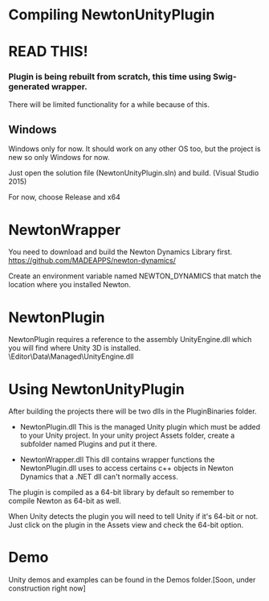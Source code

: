 
Compiling NewtonUnityPlugin
===========================

# READ THIS!
### Plugin is being rebuilt from scratch, this time using Swig-generated wrapper.
There will be limited functionality for a while because of this.

## Windows

Windows only for now.
It should work on any other OS too, but the project is new so only Windows for now. 

Just open the solution file (NewtonUnityPlugin.sln) and build. (Visual Studio 2015)

For now, choose Release and x64

# NewtonWrapper
You need to download and build the Newton Dynamics Library first.
https://github.com/MADEAPPS/newton-dynamics/

Create an environment variable named NEWTON_DYNAMICS that match the location where you installed Newton.

# NewtonPlugin
NewtonPlugin requires a reference to the assembly UnityEngine.dll which you will find where Unity 3D is installed.
<Unity Installdir>\Editor\Data\Managed\UnityEngine.dll

Using NewtonUnityPlugin
=======================

After building the projects there will be two dlls in the PluginBinaries folder.

* NewtonPlugin.dll
This is the managed Unity plugin which must be added to your Unity project.
In your unity project Assets folder, create a subfolder named Plugins and put it there.  

* NewtonWrapper.dll
This dll contains wrapper functions the NewtonPlugin.dll uses to access certains c++ objects in Newton Dynamics that
a .NET dll can't normally access.

The plugin is compiled as a 64-bit library by default so remember to compile Newton as 64-bit as well.

When Unity detects the plugin you will need to tell Unity if it's 64-bit or not.
Just click on the plugin in the Assets view and check the 64-bit option.

Demo
====

Unity demos and examples can be found in the Demos folder.[Soon, under construction right now]




